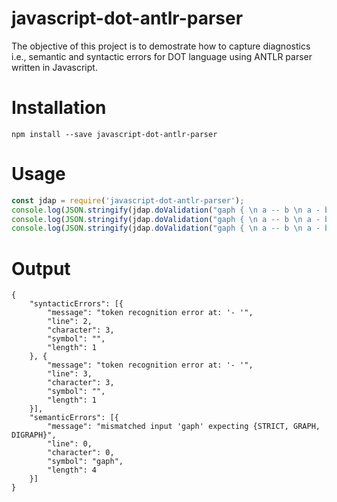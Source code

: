 # javascript-dot-antlr-parser
The objective of this project is to demostrate how to capture diagnostics i.e., semantic and syntactic errors for DOT language using ANTLR parser written in Javascript.

# Installation
```script
npm install --save javascript-dot-antlr-parser
```

# Usage
```javascript
const jdap = require('javascript-dot-antlr-parser');
console.log(JSON.stringify(jdap.doValidation("gaph { \n a -- b \n a - b \n b - a [color=blue] \n }")));
console.log(JSON.stringify(jdap.doValidation("gaph { \n a -- b \n a - b \n b - a [color=blue] \n }").semanticErrors));
console.log(JSON.stringify(jdap.doValidation("gaph { \n a -- b \n a - b \n b - a [color=blue] \n }").syntacticErrors));
```

# Output
```
{
	"syntacticErrors": [{
		"message": "token recognition error at: '- '",
		"line": 2,
		"character": 3,
		"symbol": "",
		"length": 1
	}, {
		"message": "token recognition error at: '- '",
		"line": 3,
		"character": 3,
		"symbol": "",
		"length": 1
	}],
	"semanticErrors": [{
		"message": "mismatched input 'gaph' expecting {STRICT, GRAPH, DIGRAPH}",
		"line": 0,
		"character": 0,
		"symbol": "gaph",
		"length": 4
	}]
}
```
